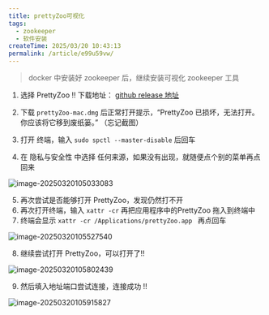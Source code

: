 ```yaml
---
title: prettyZoo可视化
tags:
  - zookeeper
  - 软件安装
createTime: 2025/03/20 10:43:13
permalink: /article/e99u59vw/
---
```


> docker 中安装好 zookeeper 后，继续安装可视化 zookeeper 工具

1. 选择 PrettyZoo !! 下载地址： [github release 地址](https://github.com/vran-dev/PrettyZoo/releases)

2. 下载 `prettyZoo-mac.dmg` 后正常打开提示，“PrettyZoo 已损坏，无法打开。 你应该将它移到废纸篓。” （忘记截图）
3. 打开 终端，输入 `sudo spctl --master-disable` 后回车
4. 在 隐私与安全性 中选择 任何来源，如果没有出现，就随便点个别的菜单再点回来

![image-20250320105033083](https://afuo-blog.oss-cn-beijing.aliyuncs.com/zookeeper.assets/image-20250320105033083.png)

5. 再次尝试是否能够打开 PrettyZoo，发现仍然打不开
6. 再次打开终端，输入 `xattr -cr` 再把应用程序中的PrettyZoo 拖入到终端中
7. 终端会显示 `xattr -cr /Applications/prettyZoo.app ` 再点回车

![image-20250320105527540](https://afuo-blog.oss-cn-beijing.aliyuncs.com/zookeeper.assets/image-20250320105527540.png)

8. 继续尝试打开 PrettyZoo，可以打开了!!

![image-20250320105802439](https://afuo-blog.oss-cn-beijing.aliyuncs.com/zookeeper.assets/image-20250320105802439.png)

9. 然后填入地址端口尝试连接，连接成功 !!

![image-20250320105915827](https://afuo-blog.oss-cn-beijing.aliyuncs.com/zookeeper.assets/image-20250320105915827.png)
